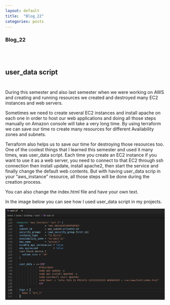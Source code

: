 ```yaml
---
layout: default
title:  "Blog_22"
categories: posts
---
```

  
### Blog_22
<br><br>


## user_data script <br><br>


During this semester and also last semester when we were working on AWS and creating and running resources we created and destroyed many EC2 instances and web servers. 

Sometimes we need to create several EC2 instances and install apache on each one in order to host our web applications and doing all those steps manually on Amazon console will take a very long time. By using terraform we can save our time ro create many resources for different Availability zones and subnets.

Terraform also helps us to save our time for destroying those resources too. One of the coolest things that I learned this semester and used it many times, was user_data script. Each time you create an EC2 instance if you want to use it as a web server, you need to connect to that EC2 through ssh connection then install update, install apache2, then start the service and finally change the default web contents. But with having user_data scrip in your “aws_instance” resource, all those steps will be done during the creation process.

You can also change the index.html file and have your own text. 

In the image below you can see how I used user_data script in my projects. 



![image](https://raw.githubusercontent.com/sevakZ/sevakZ.github.io/master/docs/_image/blog22.png)<br><br>
